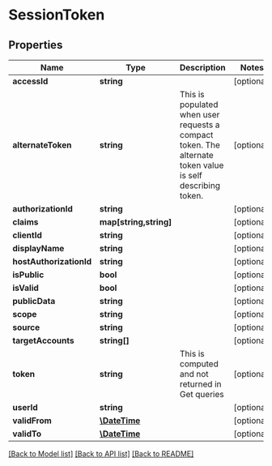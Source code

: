 # SessionToken

## Properties
Name | Type | Description | Notes
------------ | ------------- | ------------- | -------------
**accessId** | **string** |  | [optional] 
**alternateToken** | **string** | This is populated when user requests a compact token. The alternate token value is self describing token. | [optional] 
**authorizationId** | **string** |  | [optional] 
**claims** | **map[string,string]** |  | [optional] 
**clientId** | **string** |  | [optional] 
**displayName** | **string** |  | [optional] 
**hostAuthorizationId** | **string** |  | [optional] 
**isPublic** | **bool** |  | [optional] 
**isValid** | **bool** |  | [optional] 
**publicData** | **string** |  | [optional] 
**scope** | **string** |  | [optional] 
**source** | **string** |  | [optional] 
**targetAccounts** | **string[]** |  | [optional] 
**token** | **string** | This is computed and not returned in Get queries | [optional] 
**userId** | **string** |  | [optional] 
**validFrom** | [**\DateTime**](\DateTime.md) |  | [optional] 
**validTo** | [**\DateTime**](\DateTime.md) |  | [optional] 

[[Back to Model list]](../README.md#documentation-for-models) [[Back to API list]](../README.md#documentation-for-api-endpoints) [[Back to README]](../README.md)


